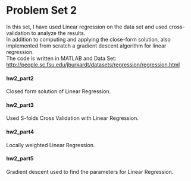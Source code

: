 # Problem Set 2
In this set, I have used Linear regression on the data set and used cross-validation to analyze the results.  
In addition to computing and applying the close-form solution, also implemented from scratch a gradient descent algorithm for linear regression.  
The code is written in MATLAB and Data Set: http://people.sc.fsu.edu/jburkardt/datasets/regression/regression.html

#### hw2_part2
Closed form solution of Linear Regression.

#### hw2_part3
Used S-folds Cross Validation with Linear Regression.

#### hw2_part4
Locally weighted Linear Regression.

#### hw2_part5
Gradient descent used to find the parameters for Linear Regression.
